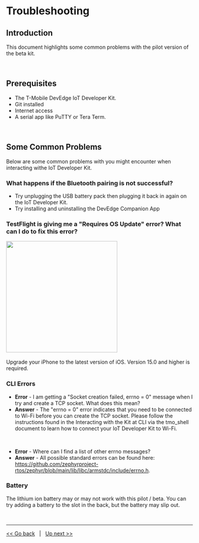 # Troubleshooting

## Introduction
This document highlights some common problems with the pilot version of the beta kit. 

<br>

## Prerequisites
- The T-Mobile DevEdge IoT Developer Kit.
- Git installed
- Internet access
- A serial app like PuTTY or Tera Term. 

<br>

## Some Common Problems
Below are some common problems with you might encounter when interacting withe IoT Developer Kit. 

### What happens if the Bluetooth pairing is not successful?
- Try unplugging the USB battery pack then plugging it back in again on the IoT Developer Kit. 
- Try installing and uninstalling the DevEdge Companion App

### TestFlight is giving me a "Requires OS Update" error? What can I do to fix this error?
<img src="https://user-images.githubusercontent.com/60194531/181383996-1270ed53-72d7-4adc-8f33-4fe6b5a80000.png" width="300"><br><br>
Upgrade your iPhone to the latest version of iOS. Version 15.0 and higher is required.

### CLI Errors
- **Error** - I am getting a "Socket creation failed, errno = 0" message when I try and create a TCP socket. What does this mean?
- **Answer** - The "errno = 0" error indicates that you need to be connected to Wi-Fi before you can create the TCP socket. Please follow the instructions found in the Interacting with the Kit at CLI via the tmo_shell document to learn how to connect your IoT Developer Kit to Wi-Fi. 

<br>

- **Error** - Where can I find a list of other errno messages? 
- **Answer** - All possible standard errors can be found here: https://github.com/zephyrproject-rtos/zephyr/blob/main/lib/libc/armstdc/include/errno.h. 


### Battery
The lithium ion battery may or may not work with this pilot / beta. You can try adding a battery to the slot in the back, but the battery may slip out. 

<br>

***
[<< Go back](11-Use-Cases.md) &nbsp; | &nbsp; [Up next >>](13-FAQ.md)
